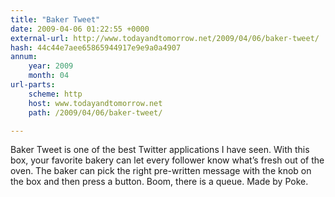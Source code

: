 ```yaml
---
title: "Baker Tweet"
date: 2009-04-06 01:22:55 +0000
external-url: http://www.todayandtomorrow.net/2009/04/06/baker-tweet/
hash: 44c44e7aee65865944917e9e9a0a4907
annum:
    year: 2009
    month: 04
url-parts:
    scheme: http
    host: www.todayandtomorrow.net
    path: /2009/04/06/baker-tweet/

---
```


Baker Tweet is one of the best Twitter applications I have seen. With this box, your favorite bakery can let every follower know what’s fresh out of the oven. The baker can pick the right pre-written message with the knob on the box and then press a button. Boom, there is a queue.
Made by Poke.




